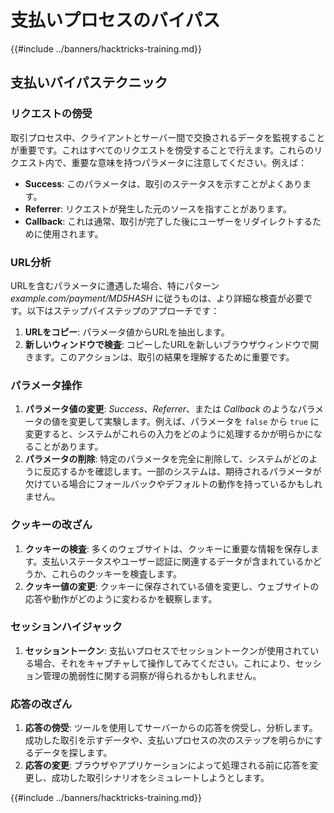# 支払いプロセスのバイパス

{{#include ../banners/hacktricks-training.md}}

## 支払いバイパステクニック

### リクエストの傍受

取引プロセス中、クライアントとサーバー間で交換されるデータを監視することが重要です。これはすべてのリクエストを傍受することで行えます。これらのリクエスト内で、重要な意味を持つパラメータに注意してください。例えば：

- **Success**: このパラメータは、取引のステータスを示すことがよくあります。
- **Referrer**: リクエストが発生した元のソースを指すことがあります。
- **Callback**: これは通常、取引が完了した後にユーザーをリダイレクトするために使用されます。

### URL分析

URLを含むパラメータに遭遇した場合、特にパターン _example.com/payment/MD5HASH_ に従うものは、より詳細な検査が必要です。以下はステップバイステップのアプローチです：

1. **URLをコピー**: パラメータ値からURLを抽出します。
2. **新しいウィンドウで検査**: コピーしたURLを新しいブラウザウィンドウで開きます。このアクションは、取引の結果を理解するために重要です。

### パラメータ操作

1. **パラメータ値の変更**: _Success_、_Referrer_、または _Callback_ のようなパラメータの値を変更して実験します。例えば、パラメータを `false` から `true` に変更すると、システムがこれらの入力をどのように処理するかが明らかになることがあります。
2. **パラメータの削除**: 特定のパラメータを完全に削除して、システムがどのように反応するかを確認します。一部のシステムは、期待されるパラメータが欠けている場合にフォールバックやデフォルトの動作を持っているかもしれません。

### クッキーの改ざん

1. **クッキーの検査**: 多くのウェブサイトは、クッキーに重要な情報を保存します。支払いステータスやユーザー認証に関連するデータが含まれているかどうか、これらのクッキーを検査します。
2. **クッキー値の変更**: クッキーに保存されている値を変更し、ウェブサイトの応答や動作がどのように変わるかを観察します。

### セッションハイジャック

1. **セッショントークン**: 支払いプロセスでセッショントークンが使用されている場合、それをキャプチャして操作してみてください。これにより、セッション管理の脆弱性に関する洞察が得られるかもしれません。

### 応答の改ざん

1. **応答の傍受**: ツールを使用してサーバーからの応答を傍受し、分析します。成功した取引を示すデータや、支払いプロセスの次のステップを明らかにするデータを探します。
2. **応答の変更**: ブラウザやアプリケーションによって処理される前に応答を変更し、成功した取引シナリオをシミュレートしようとします。

{{#include ../banners/hacktricks-training.md}}
